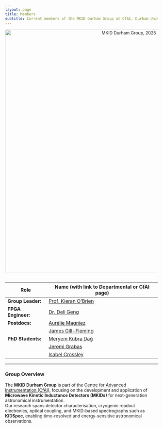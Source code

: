 ```yaml
---
layout: page
title: Members
subtitle: Current members of the MKID Durham Group at CfAI, Durham University
---
```


<center>
  <img width="800" src="/assets/mkid_team.jpg" alt="MKID Durham Group, 2025" />
</center>
<br/>

| Role | Name (with link to Departmental or CfAI page) |
|---|---|
| **Group Leader:** | [Prof. Kieran O’Brien](https://www.durham.ac.uk/staff/kieran-s-obrien/) |
| **FPGA Engineer:** | [Dr. Deli Geng](https://www.durham.ac.uk/staff/deli-geng/) |
| **Postdocs:** | [Aurélie Magniez](https://www.durham.ac.uk/staff/aurelie-magniez/) |
|  | [James Gill-Fleming](https://www.durham.ac.uk/staff/james-p-fleming/) |
| **PhD Students:** | [Meryem Kübra Dağ](https://www.durham.ac.uk/staff/kubra-dag/) |
|  | [Jeremi Grabas](https://www.durham.ac.uk/staff/jeremi-grabas/) |
|  | [Isabel Crossley](https://www.durham.ac.uk/staff/isabel-crossley/) |

---

### Group Overview

The **MKID Durham Group** is part of the [Centre for Advanced Instrumentation (CfAI)](https://www.durham.ac.uk/research/institutes-and-centres/advanced-instrumentation/), focusing on the development and application of **Microwave Kinetic Inductance Detectors (MKIDs)** for next-generation astronomical instrumentation.  
Our research spans detector characterisation, cryogenic readout electronics, optical coupling, and MKID-based spectrographs such as **KIDSpec**, enabling time-resolved and energy-sensitive astronomical observations.

